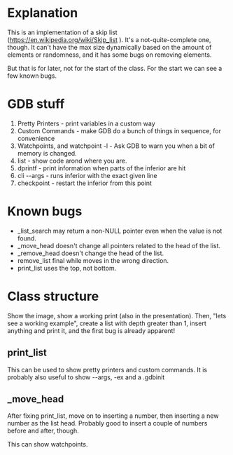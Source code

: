 # Explanation

This is an implementation of a skip list (https://en.wikipedia.org/wiki/Skip_list ). It's a not-quite-complete one, though. It can't have the max size dynamically based on the amount of elements or randomness, and it has some bugs on removing elements.

But that is for later, not for the start of the class. For the start we can see a few known bugs.

# GDB stuff

1. Pretty Printers - print variables in a custom way
2. Custom Commands - make GDB do a bunch of things in sequence, for convenience
3. Watchpoints, and watchpoint -l - Ask GDB to warn you when a bit of memory is changed.
4. list - show code arond where you are.
5. dprintf - print information when parts of the inferior are hit
6. cli --args - runs inferior with the exact given line
7. checkpoint - restart the inferior from this point

# Known bugs

* _list_search may return a non-NULL pointer even when the value is not found.
* _move_head doesn't change all pointers related to the head of the list.
* _remove_head doesn't change the head of the list.
* remove_list final while moves in the wrong direction.
* print_list uses the top, not bottom.

# Class structure

Show the image, show a working print (also in the presentation). Then, "lets see a working example", create a list with depth greater than 1, insert anything and print it, and the first bug is already apparent!

## print_list

This can be used to show pretty printers and custom commands. It is probably also useful to show --args, -ex and a .gdbinit

## _move_head

After fixing print_list, move on to inserting a number, then inserting a new number as the list head. Probably good to insert a couple of numbers before and after, though.

This can show watchpoints.
